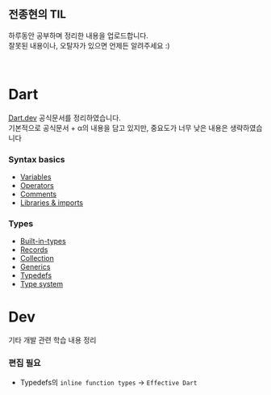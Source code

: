 ## 전종현의 TIL
하루동안 공부하며 정리한 내용을 업로드합니다.  
잘못된 내용이나, 오탈자가 있으면 언제든 알려주세요 :)

<br>

# Dart
[Dart.dev](https://dart.dev/guides) 공식문서를 정리하였습니다.  
기본적으로 공식문서 + α의 내용을 담고 있지만, 중요도가 너무 낮은 내용은 생략하였습니다

### Syntax basics
- [Variables](/Dart/Syntax%20basics/Variables.md)
- [Operators](/Dart/Syntax%20basics/Operators.md)
- [Comments](/Dart/Syntax%20basics/Comments.md)
- [Libraries & imports](/Dart/Syntax%20basics/Libraries&imports.md)
### Types
- [Built-in-types](/Dart/Types/Built-in%20types.md)
- [Records](/Dart/Types/Records.md)
- [Collection](/Dart/Types/Collection.md)
- [Generics](/Dart/Types/Generics.md)
- [Typedefs](/Dart/Types/Typedefs.md)
- [Type system](/Dart/Types/Type%20system.md)


# Dev
기타 개발 관련 학습 내용 정리

### 편집 필요
- Typedefs의 `inline function types` -> `Effective Dart`